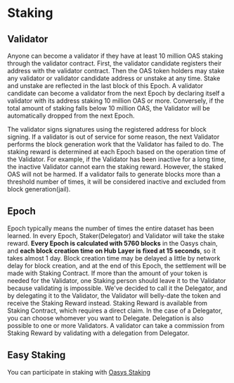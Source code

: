 # Staking

## Validator

Anyone can become a validator if they have at least 10 million OAS staking through the validator contract. First, the validator candidate registers their address with the validator contract. Then the OAS token holders may stake any validator or validator candidate address or unstake at any time. Stake and unstake are reflected in the last block of this Epoch. A validator candidate can become a validator from the next Epoch by declaring itself a validator with its address staking 10 million OAS or more. Conversely, if the total amount of staking falls below 10 million OAS, the Validator will be automatically dropped from the next Epoch.

The validator signs signatures using the registered address for block signing. If a validator is out of service for some reason, the next Validator performs the block generation work that the Validator has failed to do. The staking reward is determined at each Epoch based on the operation time of the Validator. For example, if the Validator has been inactive for a long time, the inactive Validator cannot earn the staking reward. However, the staked OAS will not be harmed. If a validator fails to generate blocks more than a threshold number of times, it will be considered inactive and excluded from block generation(jail).

## Epoch

Epoch typically means the number of times the entire dataset has been learned. In every Epoch, Staker(Delegator) and Validator will take the stake reward. 
**Every Epoch is calculated with 5760 blocks** in the Oasys chain, and **each block creation time on Hub Layer is fixed at 15 seconds**, so it takes almost 1 day. 
Block creation time may be delayed a little by network delay for block creation, and at the end of this Epoch, the settlement will be made with Staking Contract. 
If more than the amount of your token is needed for the Validator, one Staking person should leave it to the Validator because validating is impossible. 
We've decided to call it the Delegator, and by delegating it to the Validator, the Validator will belly-date the token and receive the Staking Reward instead. 
Staking Reward is available from Staking Contract, which requires a direct claim. 
In the case of a Delegator, you can choose whomever you want to Delegate. Delegation is also possible to one or more Validators. A validator can take a commission from Staking Reward by validating with a delegation from Delegator.

## Easy Staking 

You can participate in staking with [Oasys Staking](https://hub.oasys.games)

